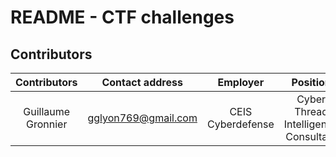 # README - CTF challenges

## Contributors

| Contributors | Contact address | Employer | Position |
|:-----------:|:------------:|:------------:|:------------:|
| Guillaume Gronnier | <gglyon769@gmail.com> | CEIS Cyberdefense | Cyber Thread Intelligence Consultant
